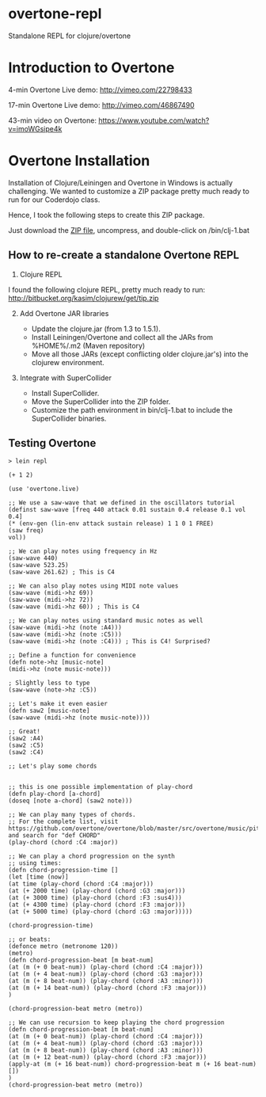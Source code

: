 overtone-repl
=============

Standalone REPL for clojure/overtone


Introduction to Overtone
========================

4-min Overtone Live demo:
http://vimeo.com/22798433

17-min Overtone Live demo:
http://vimeo.com/46867490

43-min video on Overtone:
https://www.youtube.com/watch?v=imoWGsipe4k


Overtone Installation
=====================

Installation of Clojure/Leiningen and Overtone in Windows is actually challenging.
We wanted to customize a ZIP package pretty much ready to run for our Coderdojo class.

Hence, I took the following steps to create this ZIP package.

Just download the <a href="https://github.com/pedroha/overtone-repl/archive/master.zip">ZIP file</a>, uncompress, and double-click on /bin/clj-1.bat


How to re-create a standalone Overtone REPL
-------------------------------------------

1) Clojure REPL

I found the following clojure REPL, pretty much ready to run:
http://bitbucket.org/kasim/clojurew/get/tip.zip

2) Add Overtone JAR libraries

	<ul>

	<li>Update the clojure.jar (from 1.3 to 1.5.1).</li>
	<li>Install Leiningen/Overtone and collect all the JARs from %HOME%/.m2 (Maven repository)</li>
	<li>Move all those JARs (except conflicting older clojure.jar's) into the clojurew environment.</li>
	</ul>

3) Integrate with SuperCollider

	<ul>
	<li>Install SuperCollider.</li>
	<li>Move the SuperCollider into the ZIP folder.</li>
	<li>Customize the path environment in bin/clj-1.bat to include the SuperCollider binaries.</li>
	</ul>


Testing Overtone
----------------

	> lein repl

	(+ 1 2)

	(use 'overtone.live)

	;; We use a saw-wave that we defined in the oscillators tutorial
	(definst saw-wave [freq 440 attack 0.01 sustain 0.4 release 0.1 vol 0.4] 
	(* (env-gen (lin-env attack sustain release) 1 1 0 1 FREE)
	(saw freq)
	vol))

	;; We can play notes using frequency in Hz
	(saw-wave 440)
	(saw-wave 523.25)
	(saw-wave 261.62) ; This is C4

	;; We can also play notes using MIDI note values
	(saw-wave (midi->hz 69))
	(saw-wave (midi->hz 72))
	(saw-wave (midi->hz 60)) ; This is C4

	;; We can play notes using standard music notes as well
	(saw-wave (midi->hz (note :A4)))
	(saw-wave (midi->hz (note :C5)))
	(saw-wave (midi->hz (note :C4))) ; This is C4! Surprised?

	;; Define a function for convenience
	(defn note->hz [music-note]
	(midi->hz (note music-note)))

	; Slightly less to type 
	(saw-wave (note->hz :C5))

	;; Let's make it even easier
	(defn saw2 [music-note]
	(saw-wave (midi->hz (note music-note))))

	;; Great!
	(saw2 :A4)
	(saw2 :C5)
	(saw2 :C4)

	;; Let's play some chords


	;; this is one possible implementation of play-chord
	(defn play-chord [a-chord]
	(doseq [note a-chord] (saw2 note)))

	;; We can play many types of chords.
	;; For the complete list, visit https://github.com/overtone/overtone/blob/master/src/overtone/music/pitch.clj and search for "def CHORD"
	(play-chord (chord :C4 :major))

	;; We can play a chord progression on the synth
	;; using times:
	(defn chord-progression-time []
	(let [time (now)]
	(at time (play-chord (chord :C4 :major)))
	(at (+ 2000 time) (play-chord (chord :G3 :major)))
	(at (+ 3000 time) (play-chord (chord :F3 :sus4)))
	(at (+ 4300 time) (play-chord (chord :F3 :major)))
	(at (+ 5000 time) (play-chord (chord :G3 :major)))))

	(chord-progression-time)

	;; or beats:
	(defonce metro (metronome 120))
	(metro)
	(defn chord-progression-beat [m beat-num]
	(at (m (+ 0 beat-num)) (play-chord (chord :C4 :major)))
	(at (m (+ 4 beat-num)) (play-chord (chord :G3 :major)))
	(at (m (+ 8 beat-num)) (play-chord (chord :A3 :minor)))
	(at (m (+ 14 beat-num)) (play-chord (chord :F3 :major))) 
	)

	(chord-progression-beat metro (metro))

	;; We can use recursion to keep playing the chord progression
	(defn chord-progression-beat [m beat-num]
	(at (m (+ 0 beat-num)) (play-chord (chord :C4 :major)))
	(at (m (+ 4 beat-num)) (play-chord (chord :G3 :major)))
	(at (m (+ 8 beat-num)) (play-chord (chord :A3 :minor)))
	(at (m (+ 12 beat-num)) (play-chord (chord :F3 :major)))
	(apply-at (m (+ 16 beat-num)) chord-progression-beat m (+ 16 beat-num) [])
	)
	(chord-progression-beat metro (metro))

 